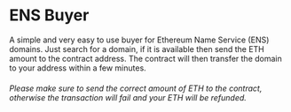 # ENS Buyer
A simple and very easy to use buyer for Ethereum Name Service (ENS) domains. Just search for a domain, if it is available then send the ETH amount to the contract address. The contract will then transfer the domain to your address within a few minutes.

###### Please make sure to send the correct amount of ETH to the contract, otherwise the transaction will fail and your ETH will be refunded.
